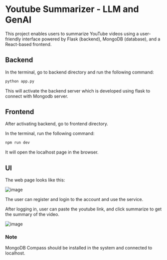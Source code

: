 # Youtube Summarizer - LLM and GenAI

This project enables users to summarize YouTube videos using a user-friendly interface powered by Flask (backend), MongoDB (database), and a React-based frontend.

## Backend

In the terminal, go to backend directory and run the following command:
```bash
python app.py
```

This will activate the backend server which is developed using flask to connect with Mongodb server.

## Frontend

After activating backend, go to frontend directory.

In the terminal, run the following command:
```bash
npm run dev
```

It will open the localhost page in the browser.

## UI

The web page looks like this:

![image](https://github.com/user-attachments/assets/73bc652b-b525-4ec1-aa2b-a3a6f8e8f2b3)

The user can register and login to the account and use the service.

After logging in, user can paste the youtube link, and click summarize to get the summary of the video.

![image](https://github.com/user-attachments/assets/f87eae8b-11b7-41b8-8c78-98d9c4aa8530)

### Note

MongoDB Compass should be installed in the system and connected to localhost.
